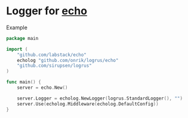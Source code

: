 # Logger for [echo](https://echo.labstack.com/)

Example
```go
package main

import (
    "github.com/labstack/echo"
    echolog "github.com/onrik/logrus/echo"
    "github.com/sirupsen/logrus"
)

func main() {
    server = echo.New()

    server.Logger = echolog.NewLogger(logrus.StandardLogger(), "")
    server.Use(echolog.Middleware(echolog.DefaultConfig))
}
```
